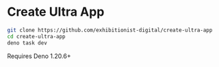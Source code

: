 # Create Ultra App

```sh
git clone https://github.com/exhibitionist-digital/create-ultra-app
cd create-ultra-app
deno task dev
```

Requires Deno 1.20.6+
